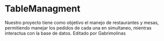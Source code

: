 # TableManagment

Nuestro proyecto tiene como objetivo el manejo de restaurantes y mesas, permitiendo manejar los pedidos de cada una en simultaneo, mientras interactua con la base de datos.
Editado por Gabrimolinas
